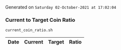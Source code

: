 Generated on `Saturday 02-October-2021 at 17:02:04`

### Current to Target Coin Ratio
`current_coin_ratio.sh`

Date|Current|Target|Ratio
---|---|---|---
